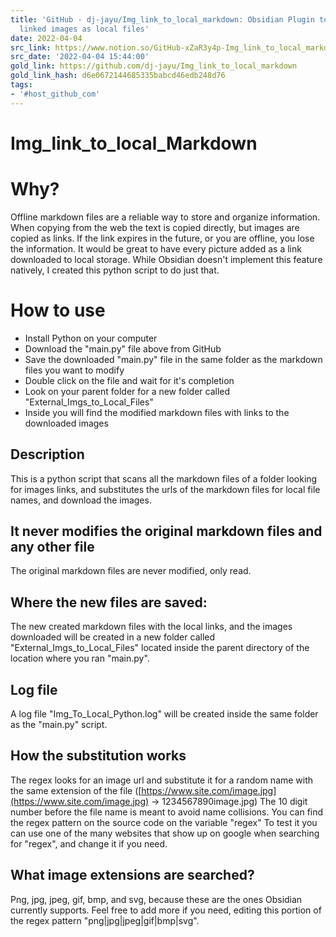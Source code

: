 ```yaml
---
title: 'GitHub - dj-jayu/Img_link_to_local_markdown: Obsidian Plugin to save online
  linked images as local files'
date: 2022-04-04
src_link: https://www.notion.so/GitHub-xZaR3y4p-Img_link_to_local_markdown-261de08ecc184e2195a5aad79eeb3daf
src_date: '2022-04-04 15:44:00'
gold_link: https://github.com/dj-jayu/Img_link_to_local_markdown
gold_link_hash: d6e0672144685335babcd46edb248d76
tags:
- '#host_github_com'
---
```


Img\_link\_to\_local\_Markdown
==============================


Why?
====


Offline markdown files are a reliable way to store and organize information.
When copying from the web the text is copied directly, but images are copied as links.
If the link expires in the future, or you are offline, you lose the information.
It would be great to have every picture added as a link downloaded to local storage.
While Obsidian doesn't implement this feature natively, I created this python script to do just that.


How to use
==========


* Install Python on your computer
* Download the "main.py" file above from GitHub
* Save the downloaded "main.py" file in the same folder as the markdown files you want to modify
* Double click on the file and wait for it's completion
* Look on your parent folder for a new folder called "External\_Imgs\_to\_Local\_Files"
* Inside you will find the modified markdown files with links to the downloaded images


Description
-----------


This is a python script that scans all the markdown files of a folder looking for images links,
and substitutes the urls of the markdown files for local file names,
and download the images.


It never modifies the original markdown files and any other file
----------------------------------------------------------------


The original markdown files are never modified, only read.


Where the new files are saved:
------------------------------


The new created markdown files with the local links, and the images downloaded will be created in a new folder called "External\_Imgs\_to\_Local\_Files"
located inside the parent directory of the location where you ran "main.py".


Log file
--------


A log file "Img\_To\_Local\_Python.log" will be created inside the same folder as the "main.py" script.


How the substitution works
--------------------------


The regex looks for an image url and substitute it for a random name with the same extension of the file ([https://www.site.com/image.jpg](https://www.site.com/image.jpg) -> 1234567890image.jpg)
The 10 digit number before the file name is meant to avoid name collisions.
You can find the regex pattern on the source code on the variable "regex"
To test it you can use one of the many websites that show up on google when searching for "regex", and change it if you need.


What image extensions are searched?
-----------------------------------


Png, jpg, jpeg, gif, bmp, and svg, because these are the ones Obsidian currently supports. Feel free to add more if you need, editing this portion of the regex pattern "png|jpg|jpeg|gif|bmp|svg".
